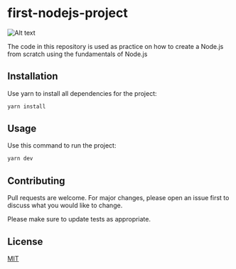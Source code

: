 # first-nodejs-project
![Alt text](https://cdn.discordapp.com/attachments/722847562364878858/934807403818549268/bannernodejs.png)

The code in this repository is used as practice on how to create a Node.js from scratch using the fundamentals of Node.js 

## Installation

Use yarn to install all dependencies for the project:

```bash
yarn install
```

## Usage
Use this command to run the project:
```bash
yarn dev 
```

## Contributing
Pull requests are welcome. For major changes, please open an issue first to discuss what you would like to change.

Please make sure to update tests as appropriate.

## License
[MIT](https://choosealicense.com/licenses/mit/)
